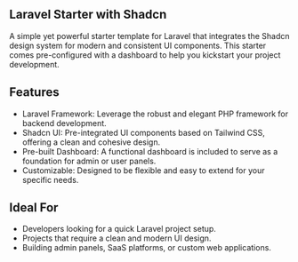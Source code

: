 ## Laravel Starter with Shadcn

A simple yet powerful starter template for Laravel that integrates the Shadcn design system for modern and consistent UI components. This starter comes pre-configured with a dashboard to help you kickstart your project development.

## Features

- Laravel Framework: Leverage the robust and elegant PHP framework for backend development.
- Shadcn UI: Pre-integrated UI components based on Tailwind CSS, offering a clean and cohesive design.
- Pre-built Dashboard: A functional dashboard is included to serve as a foundation for admin or user panels.
- Customizable: Designed to be flexible and easy to extend for your specific needs.

## Ideal For

- Developers looking for a quick Laravel project setup.
- Projects that require a clean and modern UI design.
- Building admin panels, SaaS platforms, or custom web applications.
